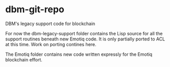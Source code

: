 # dbm-git-repo
DBM's legacy support code for blockchain

For now the dbm-legacy-support folder contains the Lisp source for all the support routines beneath new Emotiq code. It is only partially ported to ACL at this time. Work on porting contines here.

The Emotiq folder contains new code written expressly for the Emotiq blockchain effort.
